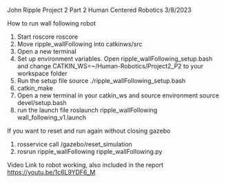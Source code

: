 John Ripple
Project 2 Part 2
Human Centered Robotics
3/8/2023

How to run wall following robot
1) Start roscore
	roscore
2) Move ripple_wallFollowing into catkinws/src
3) Open a new terminal
4) Set up environment variables. Open ripple_wallFollowing_setup.bash and change CATKIN_WS=~/Human-Robotics/Project2_P2 to your workspace folder
5) Run the setup file
	source ./ripple_wallFollowing_setup.bash
3) catkin_make
4) Open a new terminal in your catkin_ws and source environment
	source devel/setup.bash
5) run the launch file
	roslaunch ripple_wallFollowing wall_following_v1.launch

If you want to reset and run again without closing gazebo
1) rosservice call /gazebo/reset_simulation
2) rosrun ripple_wallFollowing ripple_wallFollowing.py

Video Link to robot working, also included in the report
https://youtu.be/1c6L9YDF6_M